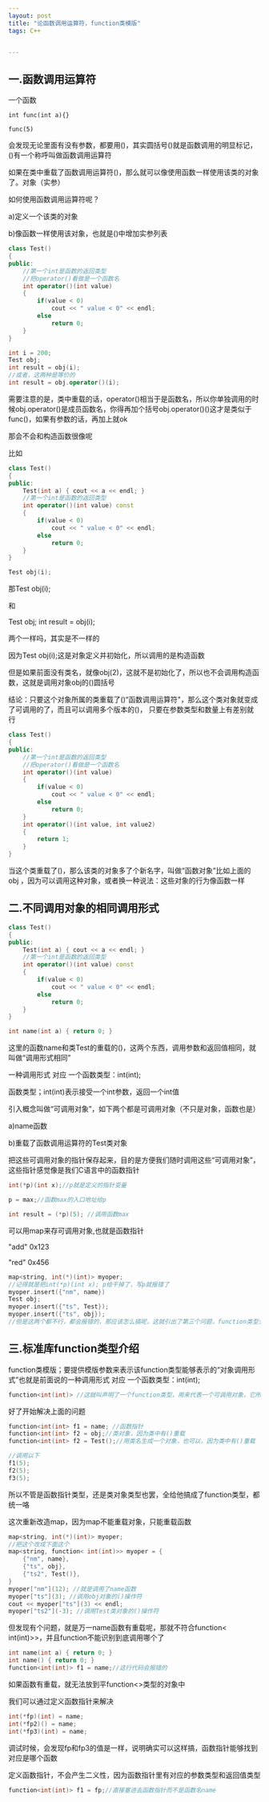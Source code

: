 ```yaml
---
layout: post
title: "论函数调用运算符，function类模版"
tags: C++


---
```


## 一.函数调用运算符

一个函数

````
int func(int a){}

func(5)
````

会发现无论里面有没有参数，都要用()，其实圆括号()就是函数调用的明显标记，()有一个称呼叫做函数调用运算符

如果在类中重载了函数调用运算符()，那么就可以像使用函数一样使用该类的对象了。对象（实参）

如何使用函数调用运算符呢？

a)定义一个该类的对象

b)像函数一样使用该对象，也就是()中增加实参列表

```cpp
class Test()
{
public:
    //第一个int是函数的返回类型
    //把operator()看做是一个函数名
    int operator()(int value)
    {
        if(value < 0)
            cout << " value < 0" << endl;
        else
            return 0;
    } 
}

int i = 200;
Test obj;
int result = obj(i);
//或者，这两种是等价的
int result = obj.operator()(i);
```

需要注意的是，类中重载的话，operator()相当于是函数名，所以你单独调用的时候obj.operator()是成员函数名，你得再加个括号obj.operator()()这才是类似于func()，如果有参数的话，再加上就ok

那会不会和构造函数很像呢

比如

```cpp
class Test()
{
public:
    Test(int a) { cout << a << endl; }
    //第一个int是函数的返回类型
    int operator()(int value) const
    {
        if(value < 0)
            cout << " value < 0" << endl;
        else
            return 0;
    } 
}

Test obj(i);
```

那Test obj(i);

和

Test obj;
int result = obj(i);

两个一样吗，其实是不一样的

因为Test obj(i);这是对象定义并初始化，所以调用的是构造函数

但是如果前面没有类名，就像obj(2)，这就不是初始化了，所以也不会调用构造函数，这就是调用对象obj的()圆括号

结论：只要这个对象所属的类重载了()“函数调用运算符"，那么这个类对象就变成了可调用的了，而且可以调用多个版本的()， 只要在参数类型和数量上有差别就行

```cpp
class Test()
{
public:
    //第一个int是函数的返回类型
    //把operator()看做是一个函数名
    int operator()(int value)
    {
        if(value < 0)
            cout << " value < 0" << endl;
        else
            return 0;
    } 
    int operator()(int value, int value2)
    {
        return 1;
    } 
}
```

当这个类重载了()，那么该类的对象多了个新名字，叫做“函数对象”比如上面的obj ，因为可以调用这种对象，或者换一种说法：这些对象的行为像函数一样



## 二.不同调用对象的相同调用形式

```cpp
class Test()
{
public:
    Test(int a) { cout << a << endl; }
    //第一个int是函数的返回类型
    int operator()(int value) const
    {
        if(value < 0)
            cout << " value < 0" << endl;
        else
            return 0;
    } 
}

int name(int a) { return 0; }
```

这里的函数name和类Test的重载的()，这两个东西，调用参数和返回值相同，就叫做“调用形式相同”

一种调用形式 对应 一个函数类型：int(int);

函数类型；int(int)表示接受一个int参数，返回一个int值

引入概念叫做“可调用对象”，如下两个都是可调用对象（不只是对象，函数也是）

a)name函数

b)重载了函数调用运算符的Test类对象

把这些可调用对象的指针保存起来，目的是方便我们随时调用这些“可调用对象”，这些指针感觉像是我们C语言中的函数指针

```cpp
int(*p)(int x);//p就是定义的指针变量

p = max;//函数max的入口地址给p

int result = (*p)(5); //调用函数max

```

可以用map来存可调用对象,也就是函数指针

"add"  0x123

"red" 0x456

```cpp
map<string, int(*)(int)> myoper;
//记得就是把int(*p)(int x); p给干掉了，写p就报错了
myoper.insert({"nm", name}) 
Test obj;
myoper.insert({"ts", Test});
myoper.insert({"ts", obj});
//但是这两个都不行，都会报错的，那应该怎么搞呢，这就引出了第三个问题，function类型介绍
```

## 三.标准库function类型介绍

function类模版；要提供模版参数来表示该function类型能够表示的“对象调用形式”也就是前面说的一种调用形式 对应 一个函数类型：int(int);

```cpp
function<int(int)> //这就叫声明了一个function类型，用来代表一个可调用对象，它所代表的这个可调用对象是：接受一个int参数，返回的也是一个int参数
```

好了开始解决上面的问题

```cpp
function<int(int> f1 = name; //函数指针
function<int(int> f2 = obj;//类对象，因为类中有()重载
function<int(int> f2 = Test();//用类名生成一个对象，也可以，因为类中有()重载

//调用以下
f1(5);
f2(5);
f3(5);
```

所以不管是函数指针类型，还是类对象类型也罢，全给他搞成了function类型，都统一咯

这次重新改造map，因为map不能重载对象，只能重载函数

```cpp
map<string, int(*)(int)> myoper;
//把这个改成下面这个
map<string, function< int(int)>> myoper = {
    {"nm", name},
    {"ts", obj},
    {"ts2", Test()},
}
myoper["nm"](12); //就是调用了name函数
myoper["ts"](3); //调用obj对象的()操作符
cout << myoper["ts"](3) << endl;
myoper["ts2"](-3); //调用Test类对象的()操作符
```

但发现有个问题，就是万一name函数有重载呢，那就不符合function< int(int)>>，并且function不能识别到底调用哪个了

```cpp
int name(int a) { return 0; }
int name() { return 0; }
function<int(int)> f1 = name;//这行代码会报错的
```

如果函数有重载，就无法放到平function<>类型的对象中

我们可以通过定义函数指针来解决

```cpp
int(*fp)(int) = name;
int(*fp2)() = name;
int(*fp3)(int) = name;
```

调试时候，会发现fp和fp3的值是一样，说明确实可以这样搞，函数指针能够找到对应是哪个函数

定义函数指针，不会产生二义性，因为函数指针里有对应的参数类型和返回值类型

```cpp
function<int(int)> f1 = fp;//直接塞进去函数指针而不是函数名name
```



